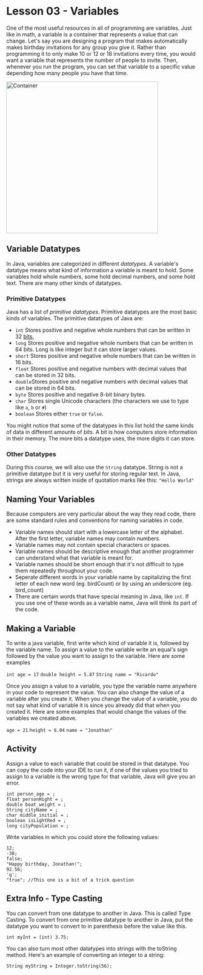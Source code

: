 # Lesson 03 - Variables

One of the most useful resources in all of programming are variables. Just like in math, a variable is a container that represents a value that can change. Let's say you are designing a program that makes automatically makes birthday invitations for any group you give it. Rather than programming it to only make 10 or 12 or 18 invitations every time, you would want a variable that represents the number of people to invite. Then, whenever you run the program, you can set that variable to a specific value depending how many people you have that time.

<img src="https://i.imgur.com/kQ2J08e.png" alt="Container" width="400
"/> 

## Variable Datatypes

In Java, variables are categorized in different *datatypes*. A variable's datatype means what kind of information a variable is meant to hold. Some variables hold whole numbers, some hold decimal numbers, and some hold text. There are many other kinds of datatypes.

### Primitive Datatypes

Java has a list of *primitive datatypes*. Primitive datatypes are the most basic kinds of variables. The primitive datatypes of Java are:

- ```int``` Stores positive and negative whole numbers that can be written in 32 [bits.](https://www.khanacademy.org/math/algebra-home/alg-intro-to-algebra/algebra-alternate-number-bases/v/decimal-to-binary) 
-   ```long``` Stores positive and negative whole numbers that can be written in 64 bits. Long is like integer but it can store larger values.
- ```short``` Stores positive and negative whole numbers that can be written in 16 bits.
- ```float``` Stores positive and negative numbers with decimal values that can be stored in 32 bits.
- ```double```Stores positive and negative numbers with decimal values that can be stored in 64 bits.
- ```byte``` Stores positive and negative 8-bit binary bytes.
- ```char``` Stores single Unicode characters (the characters we use to type like ```a```, ```b``` or ```#```)
- ```boolean``` Stores either ```true``` or ```false```.

You might notice that some of the datatypes in this list hold the same kinds of data in different amounts of *bits*. A bit is how computers store information in their memory. The more bits a datatype uses, the more digits it can store. 

### Other Datatypes

During this course, we will also use the ```String``` datatype. String is not a primitive datatype but it is very useful for storing regular text. In Java, strings are always written inside of quotation marks like this: ```"Hello World"```

## Naming Your Variables

Because computers are very particular about the way they read code, there are some standard rules and conventions for naming variables in code.

- Variable names should start with a lowercase letter of the alphabet. After the first letter, variable names may contain numbers.
- Variable names may not contain special characters or spaces.
- Variable names should be descriptive enough that another programmer can understand what that variable is meant for.
- Variable names should be short enough that it's not difficult to type them repeatedly throughout your code.
- Seperate different words in your variable name by capitalizing the first letter of each new word (eg. birdCount) or by using an underscore (eg. bird_count)
- There are certain words that have special meaning in Java, like ```int```. If you use one of these words as a variable name, Java will think its part of the code.

## Making a Variable

To write a java variable, first write which kind of variable it is, followed by the variable name. To assign a value to the variable write an equal's sign followed by the value you want to assign to the variable. Here are some examples

```int age = 17```
```double height = 5.87```
```String name = "Ricardo"```

Once you assign a value to a variable, you type the variable name anywhere in your code to represent the value. You can also change the value of a variable after you create it. When you change the value of a variable, you do not say what kind of variable it is since you already did that when you created it. Here are some examples that would change the values of the variables we created above.

```age = 21```
```height = 6.04```
```name = "Jonathan"```

## Activity

Assign a value to each variable that could be stored in that datatype. You can copy the code into your IDE to run it, if one of the values you tried to assign to a variable is the wrong type for that variable, Java will give you an error.
```
int person_age = ;
float personHight = ;
double boat_weight = ;
String cityName = ;
char middle_initial = ;
boolean isLightRed = ;
long cityPopulation = ;
```
Write variables in which you could store the following values:
```
12;
-38;
false;
"Happy birthday, Jonathan!";
92.56;
'g';
"true"; //This one is a bit of a trick question
```

## Extra Info - Type Casting
You can convert from one datatype to another in Java. This is called Type Casting. To convert from one primitive datatype to another in Java, put the datatype you want to convert to in parenthesis before the value like this.

```
int myInt = (int) 3.75;
```

You can also turn most other datatypes into strings with the toString method. Here's an example of converting an integer to a string:

```
String myString = Integer.toString(56);
```
